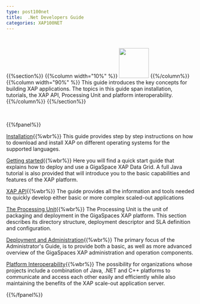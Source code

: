 ```yaml
---
type: post100net
title:  .Net Developers Guide
categories: XAP100NET
---
```


<br>

{{%section%}}
{{%column width="10%" %}}
<img src="/attachment_files/subject/imc.png" width="80" height="80">
{{%/column%}}
{{%column width="90%" %}}
This guide introduces the key concepts for building XAP applications. The topics in this guide span installation, tutorials, the XAP API, Processing Unit and platform interoperability.
{{%/column%}}
{{%/section%}}

<br>

{{%fpanel%}}

[Installation](./installation.html){{%wbr%}}
This guide provides step by step instructions on how to download and install XAP on different operating systems for the supported languages.

[Getting started](./tutorials.html){{%wbr%}}
Here you will find a quick start guide that explains how to deploy and use a GigaSpace XAP Data Grid. A full Java tutorial is also provided that will introduce you to the basic capabilities and features of the XAP platform.

[XAP API](./programmers-guide.html){{%wbr%}}
The guide provides all the information and tools needed to quickly develop either basic or more complex scaled-out applications

[The Processing Unit](./the-processing-unit-overview.html){{%wbr%}}
The Processing Unit is the unit of packaging and deployment in the GigaSpaces XAP platform. This section describes its directory structure, deployment descriptor and SLA definition and configuration.

[Deployment and Administration](./administrators-guide.html){{%wbr%}}
The primary focus of the Administrator's Guide, is to provide both a basic, as well as more advanced overview of the GigaSpaces XAP administration and operation components.

[Platform Interoperability](./interoperability.html){{%wbr%}}
The possibility for organizations whose projects include a combination of Java, .NET and C++ platforms to communicate and access each other easily and efficiently while also maintaining the benefits of the XAP scale-out application server.

{{%/fpanel%}}

